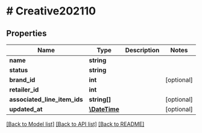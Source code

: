 # # Creative202110

## Properties

Name | Type | Description | Notes
------------ | ------------- | ------------- | -------------
**name** | **string** |  |
**status** | **string** |  |
**brand_id** | **int** |  | [optional]
**retailer_id** | **int** |  |
**associated_line_item_ids** | **string[]** |  | [optional]
**updated_at** | [**\DateTime**](\DateTime.md) |  | [optional]

[[Back to Model list]](../../README.md#models) [[Back to API list]](../../README.md#endpoints) [[Back to README]](../../README.md)
